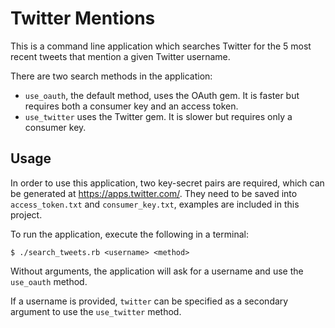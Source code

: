 # Twitter Mentions

This is a command line application which searches Twitter for the 5 most recent tweets that mention a given Twitter username.

There are two search methods in the application:

- `use_oauth`, the default method, uses the OAuth gem. It is faster but requires both a consumer key and an access token.
- `use_twitter` uses the Twitter gem. It is slower but requires only a consumer key.

## Usage

In order to use this application, two key-secret pairs are required, which can be generated at https://apps.twitter.com/.
They need to be saved into `access_token.txt` and `consumer_key.txt`, examples are included in this project.

To run the application, execute the following in a terminal:
```
$ ./search_tweets.rb <username> <method> 
```
Without arguments, the application will ask for a username and use the `use_oauth` method.

If a username is provided, `twitter` can be specified as a secondary argument to use the `use_twitter` method.
